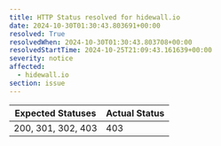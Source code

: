 ```yaml
---
title: HTTP Status resolved for hidewall.io
date: 2024-10-30T01:30:43.803691+00:00
resolved: True
resolvedWhen: 2024-10-30T01:30:43.803708+00:00
resolvedStartTime: 2024-10-25T21:09:43.161639+00:00
severity: notice
affected:
  - hidewall.io
section: issue
---
```


| Expected Statuses | Actual Status  |
|-------------------|----------------|
| 200, 301, 302, 403 | 403 |
